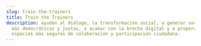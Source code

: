 ```yaml
---
slug: train-the-trainers
title: Train the Trainers
description: ayuden al diálogo, la transformación social, a generar sociedades
  más democráticas y justas, a acabar con la brecha digital y a proporcionar
  espacios más seguros de colaboración y participación ciudadana.
---
```

